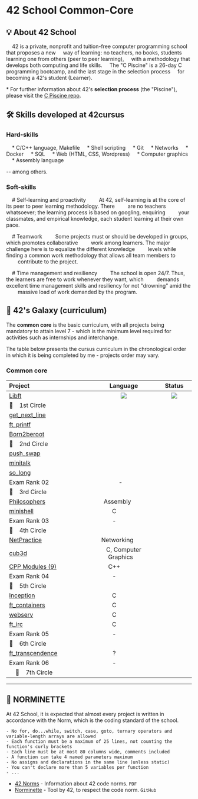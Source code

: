  # 42 School Common-Core
 ## 💡 About 42 School
 
     42 is a private, nonprofit and tuition-free computer programming school that proposes a new
     way of learning: no teachers, no books, students learning one from others (peer to peer learning),
     with a methodology that develops both computing and life skills.
     The "C Piscine" is a 26-day C programming bootcamp, and the last stage in the selection process
     for becoming a 42's student (Learner).
 
 \* For further information about 42's **selection process** (the "Piscine"), please visit the [C Piscine repo](https://github.com/Drkpulse/Piscine-42Porto).
 
 ## 🛠️ Skills developed at 42cursus
 
 ### Hard-skills
 
     * C/C++ language, Makefile
     * Shell scripting
     * Git
     * Networks
     * Docker
     * SQL
     * Web (HTML, CSS, Wordpress)
     * Computer graphics
     * Assembly language
 
 -- among others.
 
 ### Soft-skills
 
     # Self-learning and proactivity
         At 42, self-learning is at the core of its peer to peer learning methodology. There
         are no teachers whatsoever; the learning process is based on googling, enquiring
         your classmates, and empirical knowledge, each student learning at their own pace.
 
     # Teamwork
         Some projects must or should be developed in groups, which promotes collaborative
         work among learners. The major challenge here is to equalize the different knowledge
         levels while finding a common work methodology that allows all team members to
         contribute to the project.
 
     # Time management and resiliency
         The school is open 24/7. Thus, the learners are free to work whenever they want, which
         demands excellent time management skills and resiliency for not "drowning" amid the
         massive load of work demanded by the program.
 
 ## 🌌 42's Galaxy (curriculum)
 
 The **common core** is the basic curriculum, with all projects being mandatory to attain level 7 - which is the minimum level required for activities such as internships and interchange.
 
 The table below presents the cursus curriculum in the chronological order in which it is being completed by me - projects order may vary.
 
 ### Common core
 <div align="center">
 
 | Project                                                      |  Language  |      Status       | Score | Activity |
 | :----------------------------------------------------------- | :--------: | :----------: | :------------: | :------------: |
 |[Libft](https://github.com/Drkpulse/libft)                |  <img src="https://img.shields.io/github/languages/top/drkpulse/libft" /> |<img src="https://img.shields.io/badge/Registed-yellow" />| <img src="https://img.shields.io/badge/0%20%2F%20100-yellow" /> |<img src="https://img.shields.io/github/last-commit/drkpulse/libft"/>|
 | :dizzy:    1st Circle |         |                                             |
 |[get_next_line]()    |  |
 |[ft_printf]()        |  |
 |[Born2beroot]()        |  |
 | :dizzy:    2nd Circle |         |                                         |         |
 |[push_swap]()        |  |
 |[minitalk]()                            | |
 |[so_long]()                            |  |
 |Exam Rank 02                            |-    |
 | :dizzy:    3rd Circle |            |                             |         |
 |[Philosophers]()                        |Assembly        |
 |[minishell]()                            |C            |
 |Exam Rank 03                            |-            |
 | :dizzy:    4th Circle |                |
 |[NetPractice]()                        |Networking        |    
 |[cub3d]()                            |C, Computer Graphics    |
 |[CPP Modules (9)]()                        |C++            |
 |Exam Rank 04                            |-            |
 | :dizzy:    5th Circle |            |
 |[Inception]()                            |C            |
 |[ft_containers]()                        |C            |
 |[webserv]()                            |C            |
 |[ft_irc]()                            |C            |
 |Exam Rank 05                            |-            |
 | :dizzy:    6th Circle |            |
 |[ft_transcendence]()                        |?            |
 |Exam Rank 06                            |-            |
 |    :dizzy:    7th Circle |            |
 
 ------
 </div>
 
 ## :cop: NORMINETTE
 At 42 School, it is expected that almost every project is written in accordance with the Norm, which is the coding standard of the school.
 
 ```
 - No for, do...while, switch, case, goto, ternary operators and variable-length arrays are allowed
 - Each function must be a maximum of 25 lines, not counting the function's curly brackets
 - Each line must be at most 80 columns wide, comments included
 - A function can take 4 named parameters maximum
 - No assigns and declarations in the same line (unless static)
 - You can't declare more than 5 variables per function
 - ...
 ```
 
 * [42 Norms](https://github.com/jotavare/jotavare/blob/main/42/pdf/en_norm.pdf) - Information about 42 code norms. `PDF`
 * [Norminette](https://github.com/42School/norminette) - Tool by 42, to respect the code norm. `GitHub`
